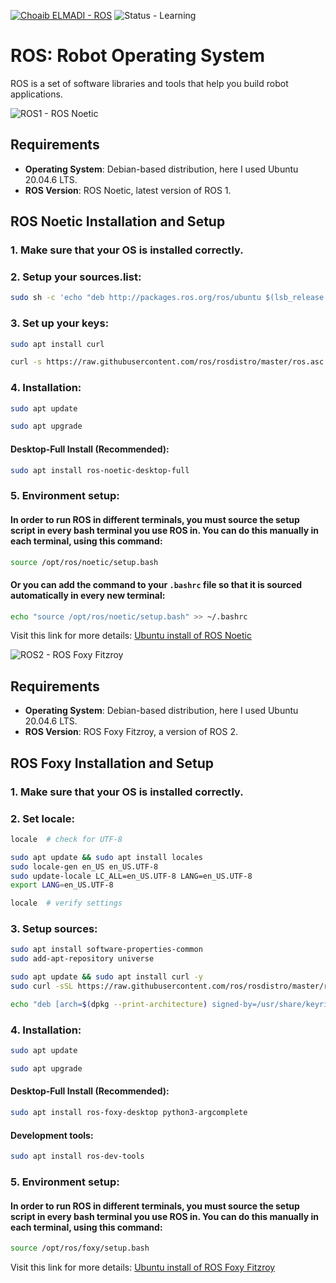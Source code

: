 [![Choaib ELMADI - ROS](https://img.shields.io/badge/Choaib_ELMADI-ROS-8800dd)](https://elmadichoaib.vercel.app) ![Status - Learning](https://img.shields.io/badge/Status-Learning-2bd729)

# ROS: Robot Operating System

ROS is a set of software libraries and tools that help you build robot applications.

![ROS1 - ROS Noetic](https://img.shields.io/badge/ROS1_-_ROS_Noetic-fb151a?style=for-the-badge)

## Requirements

- **Operating System**: Debian-based distribution, here I used Ubuntu 20.04.6 LTS.
- **ROS Version**: ROS Noetic, latest version of ROS 1.

## ROS Noetic Installation and Setup

### 1. Make sure that your OS is installed correctly.

### 2. Setup your sources.list:

```bash
sudo sh -c 'echo "deb http://packages.ros.org/ros/ubuntu $(lsb_release -sc) main" > /etc/apt/sources.list.d/ros-latest.list'
```

### 3. Set up your keys:

```bash
sudo apt install curl
```

```bash
curl -s https://raw.githubusercontent.com/ros/rosdistro/master/ros.asc | sudo apt-key add -
```

### 4. Installation:

```bash
sudo apt update
```

```bash
sudo apt upgrade
```

#### **Desktop-Full Install (Recommended)**:

```bash
sudo apt install ros-noetic-desktop-full
```

### 5. Environment setup:

#### In order to run ROS in different terminals, you must source the setup script in every bash terminal you use ROS in. You can do this manually in each terminal, using this command:

```bash
source /opt/ros/noetic/setup.bash
```

#### Or you can add the command to your `.bashrc` file so that it is sourced automatically in every new terminal:

```bash
echo "source /opt/ros/noetic/setup.bash" >> ~/.bashrc
```

Visit this link for more details: [Ubuntu install of ROS Noetic](https://wiki.ros.org/noetic/Installation/Ubuntu)

![ROS2 - ROS Foxy Fitzroy](https://img.shields.io/badge/ROS2_-_ROS_Foxy_Fitzroy-fb151a?style=for-the-badge)

## Requirements

- **Operating System**: Debian-based distribution, here I used Ubuntu 20.04.6 LTS.
- **ROS Version**: ROS Foxy Fitzroy, a version of ROS 2.

## ROS Foxy Installation and Setup

### 1. Make sure that your OS is installed correctly.

### 2. Set locale:

```bash
locale  # check for UTF-8

sudo apt update && sudo apt install locales
sudo locale-gen en_US en_US.UTF-8
sudo update-locale LC_ALL=en_US.UTF-8 LANG=en_US.UTF-8
export LANG=en_US.UTF-8

locale  # verify settings
```

### 3. Setup sources:

```bash
sudo apt install software-properties-common
sudo add-apt-repository universe
```

```bash
sudo apt update && sudo apt install curl -y
sudo curl -sSL https://raw.githubusercontent.com/ros/rosdistro/master/ros.key -o /usr/share/keyrings/ros-archive-keyring.gpg
```

```bash
echo "deb [arch=$(dpkg --print-architecture) signed-by=/usr/share/keyrings/ros-archive-keyring.gpg] http://packages.ros.org/ros2/ubuntu $(. /etc/os-release && echo $UBUNTU_CODENAME) main" | sudo tee /etc/apt/sources.list.d/ros2.list > /dev/null
```

### 4. Installation:

```bash
sudo apt update
```

```bash
sudo apt upgrade
```

#### **Desktop-Full Install (Recommended)**:

```bash
sudo apt install ros-foxy-desktop python3-argcomplete
```

#### **Development tools**:

```bash
sudo apt install ros-dev-tools
```

### 5. Environment setup:

#### In order to run ROS in different terminals, you must source the setup script in every bash terminal you use ROS in. You can do this manually in each terminal, using this command:

```bash
source /opt/ros/foxy/setup.bash
```

Visit this link for more details: [Ubuntu install of ROS Foxy Fitzroy](https://docs.ros.org/en/foxy/Installation/Ubuntu-Install-Debians.html)
